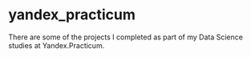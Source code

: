 # yandex_practicum
There are some of the projects I completed as part of my Data Science studies at Yandex.Practicum. 

